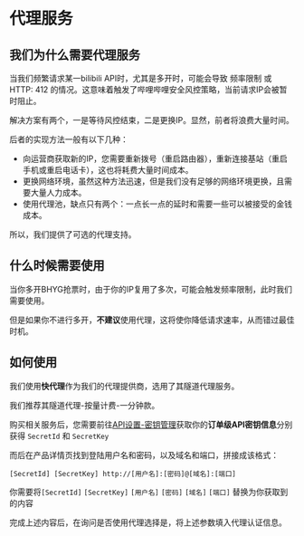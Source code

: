 # 代理服务

## 我们为什么需要代理服务

当我们频繁请求某一bilibili API时，尤其是多开时，可能会导致 频率限制 或 HTTP: 412 的情况。这意味着触发了哔哩哔哩安全风控策略，当前请求IP会被暂时阻止。

解决方案有两个，一是等待风控结束，二是更换IP。显然，前者将浪费大量时间。

后者的实现方法一般有以下几种：

- 向运营商获取新的IP，您需要重新拨号（重启路由器），重新连接基站（重启手机或重启电话卡），这也将耗费大量时间成本。
- 更换网络环境，虽然这种方法迅速，但是我们没有足够的网络环境更换，且需要大量人力成本。
- 使用代理池，缺点只有两个：一点长一点的延时和需要一些可以被接受的金钱成本。

所以，我们提供了可选的代理支持。

## 什么时候需要使用

当你多开BHYG抢票时，由于你的IP复用了多次，可能会触发频率限制，此时我们需要使用。

但是如果你不进行多开，**不建议**使用代理，这将使你降低请求速率，从而错过最佳时机。

## 如何使用

我们使用**快代理**作为我们的代理提供商，选用了其隧道代理服务。

我们推荐其隧道代理-按量计费-一分钟款。

购买相关服务后，您需要前往[API设置-密钥管理](https://www.kuaidaili.com/uc/api/secret/)获取你的**订单级API密钥信息**分别获得 `SecretId` 和 `SecretKey`

而后在产品详情页找到登陆用户名和密码，以及域名和端口，拼接成该格式：

```
[SecretId] [SecretKey] http://[用户名]:[密码]@[域名]:[端口]
```

你需要将`[SecretId]` `[SecretKey]` `[用户名]` `[密码]` `[域名]` `[端口]` 替换为你获取到的内容

完成上述内容后，在询问是否使用代理选择是，将上述参数填入代理认证信息。
